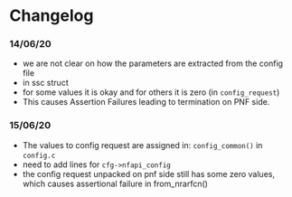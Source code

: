 # Changelog

### 14/06/20
* we are not clear on how the parameters are extracted from the config file
* in ssc struct
* for some values it is okay and for others it is zero (in `config_request`)
* This causes Assertion Failures leading to termination on PNF side.

### 15/06/20
* The values to config request are assigned in: `config_common()` in `config.c`
* need to add lines for `cfg->nfapi_config`
* the config request unpacked on pnf side still has some zero values, which causes assertional failure in from_nrarfcn()